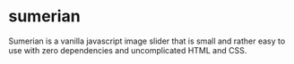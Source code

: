 # sumerian
Sumerian is a vanilla javascript image slider that is small and rather easy to use with zero dependencies and uncomplicated HTML and CSS.
